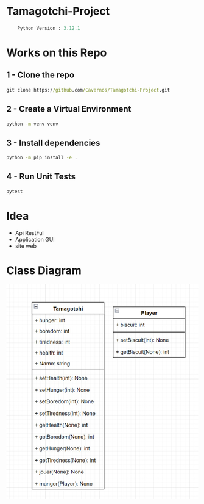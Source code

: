 # Tamagotchi-Project
``` python
    Python Version : 3.12.1
```
# Works on this Repo
## 1 - Clone the repo
```cmd
git clone https://github.com/Cavernos/Tamagotchi-Project.git
```

## 2 - Create a Virtual Environment
```cmd
python -m venv venv
```
## 3 - Install dependencies
```cmd
python -m pip install -e .
```
## 4 - Run Unit Tests
```cmd
pytest
```

# Idea

- Api RestFul
- Application GUI
- site web

# Class Diagram
![class diagram](class_diagram.jpg)